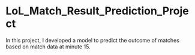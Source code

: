 # LoL_Match_Result_Prediction_Project
In this project, I developed a model to predict the outcome of matches based on match data at minute 15.
